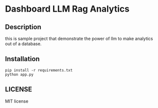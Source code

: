 # Dashboard LLM Rag Analytics

## Description
this is sample project that demonstrate the power of llm to make analytics out of a database.

## Installation
```
pip install -r requirements.txt
python app.py
```

## LICENSE
MIT license